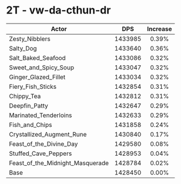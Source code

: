 # 2T - vw-da-cthun-dr
| Actor | DPS | Increase |
|---|:---:|:---:|
|Zesty_Nibblers|1433985|0.39%|
|Salty_Dog|1433640|0.36%|
|Salt_Baked_Seafood|1433086|0.32%|
|Sweet_and_Spicy_Soup|1433047|0.32%|
|Ginger_Glazed_Fillet|1433034|0.32%|
|Fiery_Fish_Sticks|1432854|0.31%|
|Chippy_Tea|1432812|0.31%|
|Deepfin_Patty|1432647|0.29%|
|Marinated_Tenderloins|1432633|0.29%|
|Fish_and_Chips|1431858|0.24%|
|Crystallized_Augment_Rune|1430840|0.17%|
|Feast_of_the_Divine_Day|1429580|0.08%|
|Stuffed_Cave_Peppers|1428953|0.04%|
|Feast_of_the_Midnight_Masquerade|1428784|0.02%|
|Base|1428450|0.00%|

